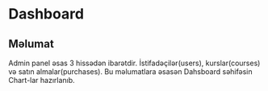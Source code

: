 # Dashboard
## Məlumat

Admin panel əsas 3 hissədən ibarətdir. İstifadəçilər(users), kurslar(courses) və satın almalar(purchases). Bu məlumatlara əsasən Dahsboard səhifəsin Chart-lar hazırlanıb.

